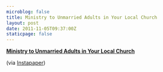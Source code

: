 ```yaml
---
microblog: false
title: Ministry to Unmarried Adults in Your Local Church
layout: post
date: 2011-11-05T09:37:00Z
staticpage: false
---
```


**[Ministry to Unmarried Adults in Your Local
Church](http://www.desiringgod.org/blog/posts/how-to-serve-the-singles-ministry-to-unmarried-adults-in-your-local-church)**

(via [Instapaper](http://www.instapaper.com/))
